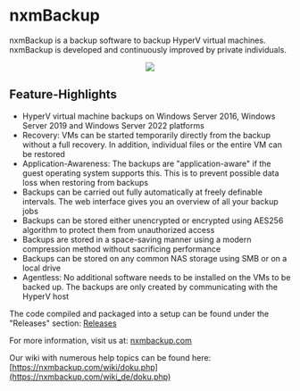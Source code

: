 # nxmBackup
nxmBackup is a backup software to backup HyperV virtual machines.
nxmBackup is developed and continuously improved by private individuals.
<p align="center">
  <img src="https://nxmbackup.com/logo.png">
</p>

## Feature-Highlights
- HyperV virtual machine backups on Windows Server 2016, Windows Server 2019 and Windows Server 2022 platforms
- Recovery: VMs can be started temporarily directly from the backup without a full recovery. In addition, individual files or the entire VM can be restored
- Application-Awareness: The backups are "application-aware" if the guest operating system supports this. This is to prevent possible data loss when restoring from backups
- Backups can be carried out fully automatically at freely definable intervals. The web interface gives you an overview of all your backup jobs
- Backups can be stored either unencrypted or encrypted using AES256 algorithm to protect them from unauthorized access
- Backups are stored in a space-saving manner using a modern compression method without sacrificing performance
- Backups can be stored on any common NAS storage using SMB or on a local drive
- Agentless: No additional software needs to be installed on the VMs to be backed up. The backups are only created by communicating with the HyperV host

The code compiled and packaged into a setup can be found under the "Releases" section: [Releases](https://github.com/nexrom88/nxmBackup/releases)

For more information, visit us at: [nxmbackup.com](https://nxmbackup.com)

Our wiki with numerous help topics can be found here: [https://nxmbackup.com/wiki/doku.php](https://nxmbackup.com/wiki_de/doku.php)
